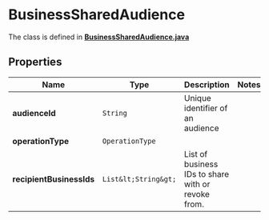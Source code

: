 

# BusinessSharedAudience

The class is defined in **[BusinessSharedAudience.java](../../src/main/java/org/openapitools/model/BusinessSharedAudience.java)**

## Properties

Name | Type | Description | Notes
------------ | ------------- | ------------- | -------------
**audienceId** | `String` | Unique identifier of an audience | 
**operationType** | `OperationType` |  | 
**recipientBusinessIds** | `List&lt;String&gt;` | List of business IDs to share with or revoke from. | 





